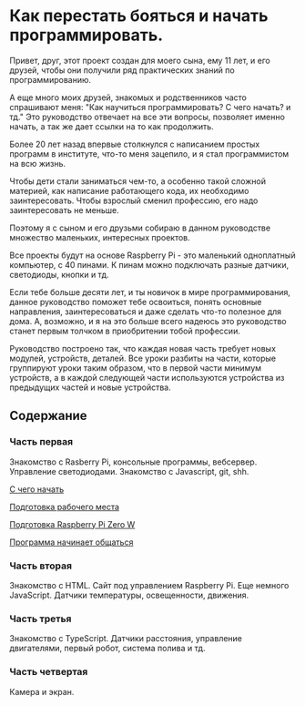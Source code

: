 # Как перестать бояться и начать программировать.

Привет, друг, этот проект создан для моего сына, ему 11 лет, и его друзей, чтобы они получили ряд практических знаний по программированию.

А еще много моих друзей, знакомых и родственников часто спрашивают меня: "Как научиться программировать? С чего начать? и тд." Это руководство отвечает на все эти вопросы, позволяет именно начать, а так же дает ссылки на то как продолжить.

Более 20 лет назад впервые столкнулся с написанием простых программ в институте, что-то меня зацепило, и я стал программистом на всю жизнь.

Чтобы дети стали заниматься чем-то, а особенно такой сложной материей, как написание работающего кода, их необходимо заинтересовать. Чтобы взрослый сменил профессию, его надо заинтересовать не меньше.

Поэтому я с сыном и его друзьми собираю в данном руководстве множество маленьких, интересных проектов.

Все проекты будут на основе Raspberry Pi - это маленький одноплатный компьютер, с 40 пинами. К пинам можно подключать разные датчики, светодиоды, кнопки и тд.

Если тебе больше десяти лет, и ты новичок в мире программирования, данное руководство поможет тебе освоиться, понять основные направления, заинтересоваться и даже сделать что-то полезное для дома. А, возможно, и я на это больше всего надеюсь это руководство станет первым толчком в приобритении тобой профессии.

Руководство построено так, что каждая новая часть требует новых модулей, устройств, деталей. Все уроки разбиты на части, которые группируют уроки таким образом, что в первой части минимум устройств, а в каждой следующей части используются устройства из предыдущих частей и новые устройства.

## Содержание

### Часть первая

Знакомство с Rasberry Pi, консольные программы, вебсервер. Управление светодиодами. Знакомство с Javascript, git, shh.

[С чего начать](part1/001-prerequisites.md)

[Подготовка рабочего места](part1/002-workplace-preparation.md)

[Подготовка Raspberry Pi Zero W](part1/003-raspberry-pi-preparation.md)

[Программа начинает общаться](part1/004-console-args.md)

### Часть вторая

Знакомство с HTML. Сайт под управлением Raspberry Pi. Еще немного JavaScript. Датчики температуры, освещенности, движения.

### Часть третья

Знакомство с TypeScript. Датчики расстояния, управление двигателями, первый робот, система полива и тд.


### Часть четвертая

Камера и экран. 